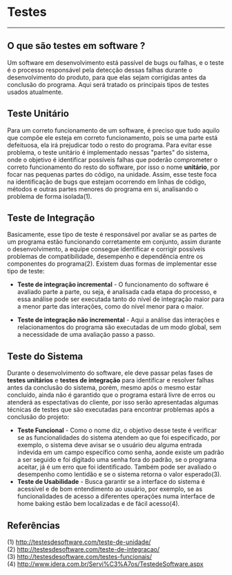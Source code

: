 # Testes
----
## O que são testes em software ?
Um software em desenvolvimento está passível de bugs ou falhas, e o teste é o processo responsável pela detecção dessas falhas durante o desenvolvimento do produto, para que elas sejam corrigidas antes da conclusão do programa. Aqui será tratado os principais tipos de testes usados atualmente.
## Teste Unitário
Para um correto funcionamento de um software, é preciso que tudo aquilo que compõe ele esteja em correto funcionamento, pois se uma parte está defeituosa, ela irá prejudicar todo o resto do programa. Para evitar esse problema, o teste unitário é implementado nessas "partes" do sistema, onde o objetivo é identificar possíveis falhas que poderão comprometer o correto funcionamento do resto do software, por isso o nome **unitário**, por focar nas pequenas partes do código, na unidade. Assim, esse teste foca na identificação de bugs que estejam ocorrendo em linhas de código, métodos e outras partes menores do programa em si, analisando o problema de forma isolada(1).
## Teste de Integração
Basicamente, esse tipo de teste é responsável por avaliar se as partes de um programa estão funcionando corretamente em conjunto, assim durante o desenvolvimento, a equipe consegue identificar e corrigir possíveis problemas de compatibilidade, desempenho e dependência entre os componentes do programa(2). Existem duas formas de implementar esse tipo de teste:

* **Teste de integração incremental** - O funcionamento do software é avaliado parte a parte, ou seja, é analisada cada etapa do processo, e essa análise pode ser executada tanto do nível de integração maior para a menor parte das interações, como do nível menor para o maior.

* **Teste de integração não incremental** - Aqui a análise das interações e relacionamentos do programa são executadas de um modo global, sem a necessidade de uma avaliação passo a passo.
## Teste do Sistema
Durante o desenvolvimento do software, ele deve passar pelas fases de **testes unitários** e **testes de integração** para identificar e resolver falhas antes da conclusão do sistema, porém, mesmo após o mesmo estar concluído, ainda não é garantido que o programa estará livre de erros ou atenderá as espectativas do cliente, por isso serão apresentadas algumas técnicas de testes que são executadas para encontrar problemas após a conclusão do projeto:
* **Teste Funcional** - Como o nome diz, o objetivo desse teste é verificar se as funcionalidades do sistema atendem ao que foi especificado, por exemplo, o sistema deve avisar se o usuário deu alguma entrada indevida em um campo específico como senha, aonde existe um padrão a ser seguido e foi digitado uma senha fora do padrão, se o programa aceitar, já é um erro que foi identificado. Também pode ser avaliado o desempenho como lentidão e se o sistema retorna o valor esperado(3).
* **Teste de Usabilidade** - Busca garantir se a interface do sistema é acessível e de bom entendimento ao usuário, por exemplo, se as funcionalidades de acesso a diferentes operações numa interface de home baking estão bem localizadas e de fácil acesso(4).



## Referências
(1) http://testesdesoftware.com/teste-de-unidade/ <br />
(2) http://testesdesoftware.com/teste-de-integracao/ <br />
(3) http://testesdesoftware.com/testes-funcionais/ <br />
(4) http://www.idera.com.br/Servi%C3%A7os/TestedeSoftware.aspx <br />
